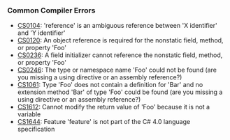 ### Common Compiler Errors

- [CS0104](Compiler%20Errors/CS0104.md): 'reference' is an ambiguous reference between 'X identifier' and 'Y identifier'
- [CS0120](Compiler%20Errors/CS0120.md): An object reference is required for the nonstatic field, method, or property 'Foo'
- [CS0236](Compiler%20Errors/CS0236.md): A field initializer cannot reference the nonstatic field, method, or property 'Foo'
- [CS0246](Compiler%20Errors/CS0246.md): The type or namespace name 'Foo' could not be found (are you missing a using directive or an assembly reference?)  
- [CS1061](Compiler%20Errors/CS1061.md): Type 'Foo' does not contain a definition for 'Bar' and no extension method 'Bar' of type 'Foo' could be found (are you missing a using directive or an assembly reference?)  
- [CS1612](Compiler%20Errors/CS1612.md): Cannot modify the return value of 'Foo' because it is not a variable  
- [CS1644](Compiler%20Errors/CS1644.md): Feature 'feature' is not part of the C# 4.0 language specification